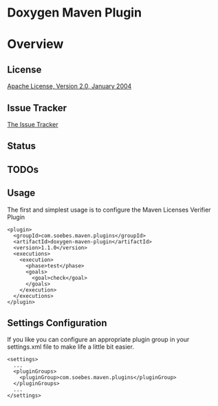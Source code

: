 # Doxygen Maven Plugin

# Overview


## License

[Apache License, Version 2.0, January 2004](http://www.apache.org/licenses/)

## Issue Tracker

[The Issue Tracker](https://github.com/khmarbaise/doxygen-maven-plugin/issues)

## Status


## TODOs


## Usage

The first and simplest usage is to configure the Maven Licenses Verifier Plugin

    <plugin>
      <groupId>com.soebes.maven.plugins</groupId>
      <artifactId>doxygen-maven-plugin</artifactId>
      <version>1.1.0</version>
      <executions>
        <execution>
          <phase>test</phase>
          <goals>
            <goal>check</goal>
          </goals>
        </execution>
      </executions>
    </plugin>

## Settings Configuration

If you like you can configure an appropriate plugin group in your
settings.xml file to make life a little bit easier.

    <settings>
      ...
      <pluginGroups>
        <pluginGroup>com.soebes.maven.plugins</pluginGroup>
      </pluginGroups>
      ...
    </settings>

